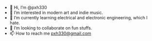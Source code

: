 - 👋 Hi, I’m @pxh330
- 👀 I’m interested in modern art and indie music.
- 🌱 I’m currently learning electrical and electronic engineering, which I hate.
- 💞️ I’m looking to collaborate on fun stuffs.
- 📫 How to reach me pxh330@gmail.com

<!---
pxh330/pxh330 is a ✨ special ✨ repository because its `README.md` (this file) appears on your GitHub profile.
You can click the Preview link to take a look at your changes.
--->

